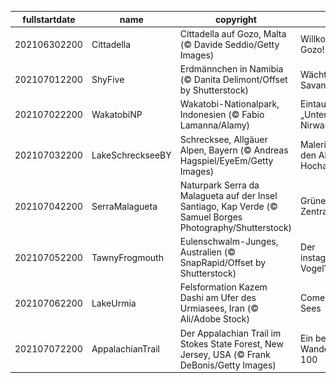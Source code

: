 |fullstartdate|name|copyright|title|image|
|--|--|--|--|--|
202106302200|Cittadella|Cittadella auf Gozo, Malta (© Davide Seddio/Getty Images)|Willkommen auf Gozo!|![](/de-DE/2021/07/202106302200Cittadella.jpg)|
202107012200|ShyFive|Erdmännchen in Namibia (© Danita Delimont/Offset by Shutterstock)|Wächter der Savanne|![](/de-DE/2021/07/202107012200ShyFive.jpg)|
202107022200|WakatobiNP|Wakatobi-Nationalpark, Indonesien (© Fabio Lamanna/Alamy)|Eintauchen ins „Unterwasser-Nirwana“|![](/de-DE/2021/07/202107022200WakatobiNP.jpg)|
202107032200|LakeSchreckseeBY|Schrecksee, Allgäuer Alpen, Bayern (© Andreas Hagspiel/EyeEm/Getty Images)|Malerischer See in den Allgäuer Hochalpen|![](/de-DE/2021/07/202107032200LakeSchreckseeBY.jpg)|
202107042200|SerraMalagueta|Naturpark Serra da Malagueta auf der Insel Santiago, Kap Verde (© Samuel Borges Photography/Shutterstock)|Grüne Insel im Zentralatlantik|![](/de-DE/2021/07/202107042200SerraMalagueta.jpg)|
202107052200|TawnyFrogmouth|Eulenschwalm-Junges, Australien (© SnapRapid/Offset by Shutterstock)|Der instagramtauglichste Vogel?|![](/de-DE/2021/07/202107052200TawnyFrogmouth.jpg)|
202107062200|LakeUrmia|Felsformation Kazem Dashi am Ufer des Urmiasees, Iran (© Ali/Adobe Stock)|Comeback eines Sees|![](/de-DE/2021/07/202107062200LakeUrmia.jpg)|
202107072200|AppalachianTrail|Der Appalachian Trail im Stokes State Forest, New Jersey, USA (© Frank DeBonis/Getty Images)|Ein berühmter Wanderweg wird 100|![](/de-DE/2021/07/202107072200AppalachianTrail.jpg)|
